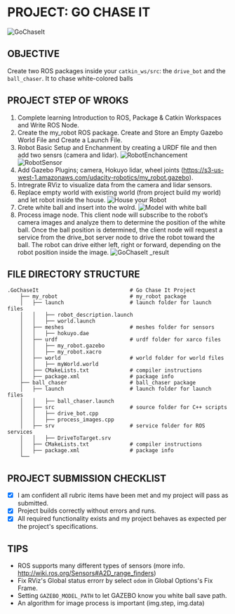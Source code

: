 # PROJECT: GO CHASE IT

![GoChaseIt](https://user-images.githubusercontent.com/53105229/130345694-cf0ff903-9a2f-44d2-8701-9fd9780c7b18.png)

## OBJECTIVE
Create two ROS packages inside your `catkin_ws/src`: the `drive_bot` and the `ball_chaser`. It to chase white-colored balls

## PROJECT STEP OF WROKS
1. Complete learning Introduction to ROS, Package & Catkin Workspaces and Write ROS Node.
2. Create the my_robot ROS package. Create and Store an Empty Gazebo World File and Create a Launch File.
3. Robot Basic Setup and Enchanment by creating a URDF file and then add two sensrs (camera and lidar).
![RobotEnchancement](https://user-images.githubusercontent.com/53105229/130346352-f2b44e9a-5501-48e0-a02f-0ade8a8455e0.JPG)
![RobotSensor](https://user-images.githubusercontent.com/53105229/130346375-d4d2f5fc-9743-48e4-b798-20293a72fc18.JPG)
4. Add Gazebo Plugins; camera, Hokuyo lidar, wheel joints (https://s3-us-west-1.amazonaws.com/udacity-robotics/my_robot.gazebo).
5. Intregrate RViz to visualize data from the camera and lidar sensors.
6. Replace empty world with existing world (from project build my world) and let robot inside the house.
![House your Robot](https://user-images.githubusercontent.com/53105229/130346841-dc7518c7-0b94-431b-bdf8-2c1632859e83.png)
7. Crete white ball and insert into the wolrd.
![Model with white ball](https://user-images.githubusercontent.com/53105229/130346877-076653ac-0eb9-4b3b-9881-4c08fdced52d.png)
8. Process image node. This client node will subscribe to the robot’s camera images and analyze them to determine the position of the white ball. Once the ball position is determined, the client node will request a service from the drive_bot server node to drive the robot toward the ball. The robot can drive either left, right or forward, depending on the robot position inside the image.
![GoChaseIt _result](https://user-images.githubusercontent.com/53105229/130346862-7de6f117-4677-467f-b375-ada93416a2ff.png)

## FILE DIRECTORY STRUCTURE
```
.GoChaseIt                             # Go Chase It Project
    ├── my_robot                       # my_robot package                   
    │   ├── launch                     # launch folder for launch files   
    │   │   ├── robot_description.launch
    │   │   ├── world.launch
    │   ├── meshes                     # meshes folder for sensors
    │   │   ├── hokuyo.dae
    │   ├── urdf                       # urdf folder for xarco files
    │   │   ├── my_robot.gazebo
    │   │   ├── my_robot.xacro
    │   ├── world                      # world folder for world files
    │   │   ├── myWorld.world
    │   ├── CMakeLists.txt             # compiler instructions
    │   ├── package.xml                # package info
    ├── ball_chaser                    # ball_chaser package                   
    │   ├── launch                     # launch folder for launch files   
    │   │   ├── ball_chaser.launch
    │   ├── src                        # source folder for C++ scripts
    │   │   ├── drive_bot.cpp
    │   │   ├── process_images.cpp
    │   ├── srv                        # service folder for ROS services
    │   │   ├── DriveToTarget.srv
    │   ├── CMakeLists.txt             # compiler instructions
    │   ├── package.xml                # package info                  
    └──                              
```

## PROJECT SUBMISSION CHECKLIST
- [x] I am confident all rubric items have been met and my project will pass as submitted.
- [x] Project builds correctly without errors and runs.
- [x] All required functionality exists and my project behaves as expected per the project's specifications.

## TIPS
* ROS supports many different types of sensors (more info. http://wiki.ros.org/Sensors#A2D_range_finders)
* Fix RViz's Global status errorr by select `odom` in Global Options's Fix Frame.
* Setting `GAZEBO_MODEL_PATH` to let GAZEBO know you white ball save path.
* An algorithm for image process is important (img.step, img.data)
